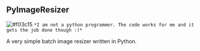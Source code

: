 ## PyImageResizer

![#f03c15](https://placehold.it/15/f03c15/000000?text=+) `*I am not a python programmer. The code works for me and it gets the job done though :)*`

A very simple batch image resizer written in Python.